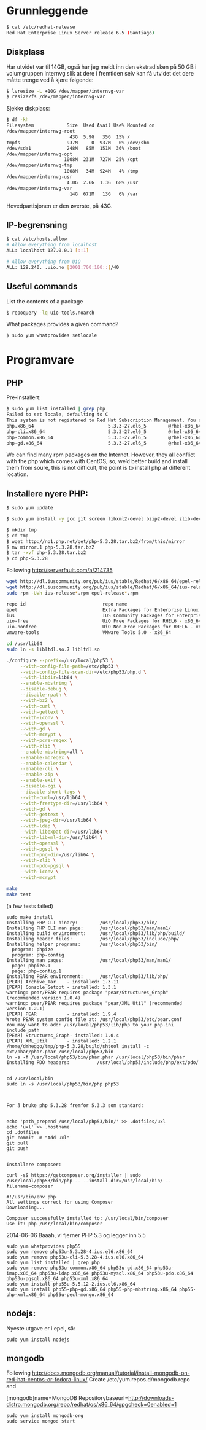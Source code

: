 
# Grunnleggende

```bash
$ cat /etc/redhat-release
Red Hat Enterprise Linux Server release 6.5 (Santiago)
```

## Diskplass

Har utvidet var til 14GB, også har jeg meldt inn den ekstradisken på 50 GB i volumgruppen internvg slik at dere i fremtiden selv kan få utvidet det dere måtte trenge ved å kjøre følgende:
```bash
$ lvresize -L +10G /dev/mapper/internvg-var
$ resize2fs /dev/mapper/internvg-var
```

Sjekke diskplass:
```bash
$ df -kh
Filesystem            Size  Used Avail Use% Mounted on
/dev/mapper/internvg-root
                       43G  5.9G   35G  15% /
tmpfs                 937M     0  937M   0% /dev/shm
/dev/sda1             248M   85M  151M  36% /boot
/dev/mapper/internvg-opt
                     1008M  231M  727M  25% /opt
/dev/mapper/internvg-tmp
                     1008M   34M  924M   4% /tmp
/dev/mapper/internvg-usr
                      4.0G  2.6G  1.3G  68% /usr
/dev/mapper/internvg-var
                       14G  671M   13G   6% /var
```
Hovedpartisjonen er den øverste, på 43G.

## IP-begrensning

```bash
$ cat /etc/hosts.allow
# Allow everything from localhost
ALL: localhost 127.0.0.1 [::1]

# Allow everything from UiO
ALL: 129.240. .uio.no [2001:700:100::]/40
```

## Useful commands

List the contents of a package

```bash
$ repoquery -lq uio-tools.noarch
```

What packages provides a given command?

```bash
$ sudo yum whatprovides setlocale
```

# Programvare

## PHP

Pre-installert:

```bash
$ sudo yum list installed | grep php
Failed to set locale, defaulting to C
This system is not registered to Red Hat Subscription Management. You can use subscription-manager to register.
php.x86_64                           5.3.3-27.el6_5        @rhel-x86_64-server-6
php-cli.x86_64                       5.3.3-27.el6_5        @rhel-x86_64-server-6
php-common.x86_64                    5.3.3-27.el6_5        @rhel-x86_64-server-6
php-gd.x86_64                        5.3.3-27.el6_5        @rhel-x86_64-server-6
```

We can find many rpm packages on the Internet. However, they all conflict with the php which comes with CentOS, so, we’d better build and install them from soure, this is not difficult, the point is to install php at different location.

## Installere nyere PHP:


```bash
$ sudo yum update

$ sudo yum install -y gcc git screen libxml2-devel bzip2-devel zlib-devel curl-devel libmcrypt-devel libjpeg-devel libpng-devel gd-devel mysql-devel postgresql-devel openldap-devel expat-devel libtool libtool-ltdl 

$ mkdir tmp
$ cd tmp
$ wget http://no1.php.net/get/php-5.3.28.tar.bz2/from/this/mirror
$ mv mirror.1 php-5.3.28.tar.bz2
$ tar -xvf php-5.3.28.tar.bz2
$ cd php-5.3.28
```

Following http://serverfault.com/a/214735

```bash
wget http://dl.iuscommunity.org/pub/ius/stable/Redhat/6/x86_64/epel-release-6-5.noarch.rpm
wget http://dl.iuscommunity.org/pub/ius/stable/Redhat/6/x86_64/ius-release-1.0-11.ius.el6.noarch.rpm
sudo rpm -Uvh ius-release*.rpm epel-release*.rpm

repo id                            repo name                                                                     status
epel                               Extra Packages for Enterprise Linux 6 - x86_64                                10662
ius                                IUS Community Packages for Enterprise Linux 6 - x86_64                          259
uio-free                           UiO Free Packages for RHEL6 - x86_64                                            628
uio-nonfree                        UiO Non-Free Packages for RHEL6 - x86_64                                        212
vmware-tools                       VMware Tools 5.0 - x86_64                                                        46
```


```bash
cd /usr/lib64
sudo ln -s libltdl.so.7 libltdl.so

./configure --prefix=/usr/local/php53 \
     --with-config-file-path=/etc/php53 \
     --with-config-file-scan-dir=/etc/php53/php.d \
     --with-libdir=lib64 \
     --enable-mbstring \
     --disable-debug \
     --disable-rpath \
     --with-bz2 \
     --with-curl \
     --with-gettext \
     --with-iconv \
     --with-openssl \
     --with-gd \
     --with-mcrypt \
     --with-pcre-regex \
     --with-zlib \
     --enable-mbstring=all \
     --enable-mbregex \
     --enable-calendar \
     --enable-cli \
     --enable-zip \
     --enable-exif \
     --disable-cgi \
     --disable-short-tags \
     --with-curl=/usr/lib64 \
     --with-freetype-dir=/usr/lib64 \
     --with-gd \
     --with-gettext \
     --with-jpeg-dir=/usr/lib64 \
     --with-ldap \
     --with-libexpat-dir=/usr/lib64 \
     --with-libxml-dir=/usr/lib64 \
     --with-openssl \
     --with-pgsql \
     --with-png-dir=/usr/lib64 \
     --with-zlib \
     --with-pdo-pgsql \
     --with-iconv \
     --with-mcrypt

make
make test
```
(a few tests failed)

```
sudo make install
Installing PHP CLI binary:        /usr/local/php53/bin/
Installing PHP CLI man page:      /usr/local/php53/man/man1/
Installing build environment:     /usr/local/php53/lib/php/build/
Installing header files:          /usr/local/php53/include/php/
Installing helper programs:       /usr/local/php53/bin/
  program: phpize
  program: php-config
Installing man pages:             /usr/local/php53/man/man1/
  page: phpize.1
  page: php-config.1
Installing PEAR environment:      /usr/local/php53/lib/php/
[PEAR] Archive_Tar    - installed: 1.3.11
[PEAR] Console_Getopt - installed: 1.3.1
warning: pear/PEAR requires package "pear/Structures_Graph" (recommended version 1.0.4)
warning: pear/PEAR requires package "pear/XML_Util" (recommended version 1.2.1)
[PEAR] PEAR           - installed: 1.9.4
Wrote PEAR system config file at: /usr/local/php53/etc/pear.conf
You may want to add: /usr/local/php53/lib/php to your php.ini include_path
[PEAR] Structures_Graph- installed: 1.0.4
[PEAR] XML_Util       - installed: 1.2.1
/home/dmheggo/tmp/php-5.3.28/build/shtool install -c ext/phar/phar.phar /usr/local/php53/bin
ln -s -f /usr/local/php53/bin/phar.phar /usr/local/php53/bin/phar
Installing PDO headers:          /usr/local/php53/include/php/ext/pdo/


cd /usr/local/bin
sudo ln -s /usr/local/php53/bin/php php53



For å bruke php 5.3.28 fremfor 5.3.3 som standard:


echo 'path_prepend /usr/local/php53/bin/' >> .dotfiles/uxl
echo 'uxl' >> .hostname
cd .dotfiles
git commit -m "Add uxl"
git pull
git push


Installere composer:

curl -sS https://getcomposer.org/installer | sudo /usr/local/php53/bin/php -- --install-dir=/usr/local/bin/ --filename=composer

#!/usr/bin/env php
All settings correct for using Composer
Downloading...

Composer successfully installed to: /usr/local/bin/composer
Use it: php /usr/local/bin/composer
```

2014-06-06 Baaah, vi fjerner PHP 5.3 og legger inn 5.5

```
sudo yum whatprovides php55
sudo yum remove php53u-5.3.28-4.ius.el6.x86_64
sudo yum remove php53u-cli-5.3.28-4.ius.el6.x86_64
sudo yum list installed | grep php
sudo yum remove php53u-common.x86_64 php53u-gd.x86_64 php53u-imap.x86_64 php53u-ldap.x86_64 php53u-mysql.x86_64 php53u-pdo.x86_64 php53u-pgsql.x86_64 php53u-xml.x86_64
sudo yum install php55u-5.5.12-2.ius.el6.x86_64
sudo yum install php55-php-gd.x86_64 php55-php-mbstring.x86_64 php55-php-xml.x86_64 php55u-pecl-mongo.x86_64
```

## nodejs:

Nyeste utgave er i epel, så:

```
sudo yum install nodejs
```

## mongodb

Following http://docs.mongodb.org/manual/tutorial/install-mongodb-on-red-hat-centos-or-fedora-linux/
Create /etc/yum.repos.d/mongodb.repo  and 

[mongodb]name=MongoDB Repositorybaseurl=http://downloads-distro.mongodb.org/repo/redhat/os/x86_64/gpgcheck=0enabled=1

```
sudo yum install mongodb-org
sudo service mongod start
```
